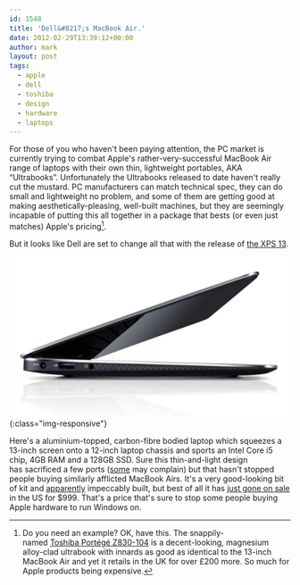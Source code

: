 ```yaml
---
id: 1548
title: 'Dell&#8217;s MacBook Air.'
date: 2012-02-29T13:39:12+00:00
author: mark
layout: post
tags:
  - apple
  - dell
  - toshiba
  - design
  - hardware
  - laptops
---
```

For those of you who haven't been paying attention, the PC market is currently trying to combat Apple's rather-very-successful MacBook Air range of laptops with their own thin, lightweight portables, AKA &#8220;Ultrabooks&#8221;. Unfortunately the Ultrabooks released to date haven't really cut the mustard. PC manufacturers can match technical spec, they can do small and lightweight no problem, and some of them are getting good at making aesthetically-pleasing, well-built machines, but they are seemingly incapable of putting this all together in a package that bests (or even just matches) Apple's pricing[^fn-zomgappletax].

But it looks like Dell are set to change all that with the release of [the XPS 13](http://www.dell.com/html/global/xps13/xps-13-ultrabook.html).

![Dell XP 13 side-on](/images/fromwp/2012/02/dellxps13.jpg){:class="img-responsive"} 

Here's a aluminium-topped, carbon-fibre bodied laptop which squeezes a 13-inch screen onto a 12-inch laptop chassis and sports an Intel Core i5 chip, 4GB RAM and a 128GB SSD. Sure this thin-and-light design has sacrificed a few ports ([some](http://www.engadget.com/2012/01/10/dells-xps-13-ultrabook-announced/) may complain) but that hasn't stopped people buying similarly afflicted MacBook Airs. It's a very good-looking bit of kit and [apparently](http://technologizer.com/2012/01/11/dell-xps-13/) impeccably built, but best of all it has [just gone on sale](http://www.theverge.com/2012/2/27/2828576/dell-xps-13-ultrabook-shipping-date) in the US for $999. That's a price that's sure to stop some people buying Apple hardware to run Windows on.

[^fn-zomgappletax]: Do you need an example? OK, have this. The snappily-named [Toshiba Portégé Z830-104](http://uk.computers.toshiba-europe.com/innovation/series/Portege-Z830-Series/1112901/) is a decent-looking, magnesium alloy-clad ultrabook with innards as good as identical to the 13-inch MacBook Air and yet it retails in the UK for over £200 more. So much for Apple products being expensive.
